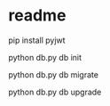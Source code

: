 # readme

pip install pyjwt

python db.py db init

python db.py db migrate

python db.py db upgrade
